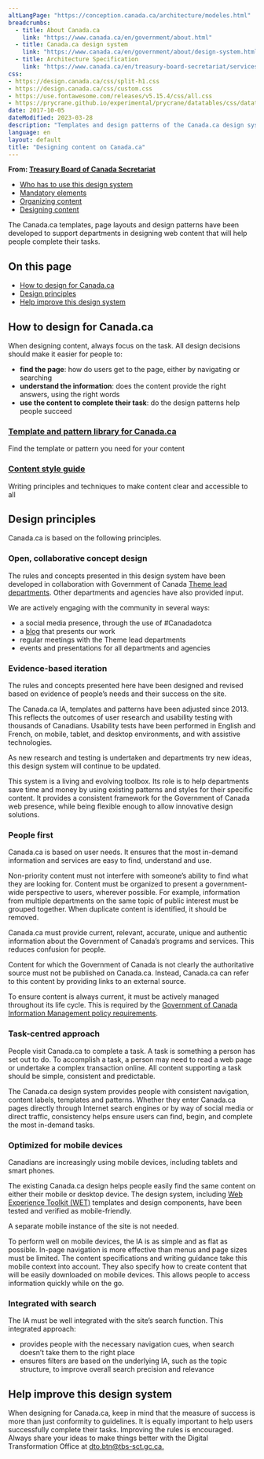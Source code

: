 ```yaml
---
altLangPage: "https://conception.canada.ca/architecture/modeles.html"
breadcrumbs:
  - title: About Canada.ca
    link: "https://www.canada.ca/en/government/about.html"
  - title: Canada.ca design system
    link: "https://www.canada.ca/en/government/about/design-system.html"
  - title: Architecture Specification
    link: "https://www.canada.ca/en/treasury-board-secretariat/services/government-communications/canada-content-information-architecture-specification.html"
css:
- https://design.canada.ca/css/split-h1.css
- https://design.canada.ca/css/custom.css
- https://use.fontawesome.com/releases/v5.15.4/css/all.css
- https://prycrane.github.io/experimental/prycrane/datatables/css/datatables-fun.css
date: 2017-10-05
dateModified: 2023-03-28
description: "Templates and design patterns of the Canada.ca design system."
language: en
layout: default
title: "Designing content on Canada.ca"
---
```

<p class="gc-byline"><strong>From: <a href="/en/treasury-board-secretariat.html">Treasury Board of Canada Secretariat</a></strong></p>
<div>
  <div class="mrgn-tp-md mrgn-bttm-sm brdr-bttm">
    <div class="row  mrgn-bttm-sm">
      <ul class="toc lst-spcd col-md-12">
        <li class="col-md-4"><a href="usage-canadaca-design.html" class="list-group-item">Who has to use this design system</a> </li>
        <li class="col-md-4"><a href="mandatory-elements.html" class="list-group-item">Mandatory elements</a> </li>
        <li class="col-md-4"><a href="organizing-content.html" class="list-group-item">Organizing content</a> </li>
        <li class="col-md-4"><a href="templates.html" class="list-group-item cust-active active">Designing content</a> </li>
      </ul>
    </div>
  </div>
  <section>
    <p>The Canada.ca templates, page layouts and design patterns have been developed to support departments in designing web content that will help people complete their tasks.</p>
    <h2>On this page</h2>
    <ul>
      <li><a href="#how">How to design for Canada.ca</a></li>
      <li><a href="#principles">Design principles</a></li>
      <li><a href="#help">Help improve this design system</a> </li>
    </ul>
    <h2 id="how">How to design for Canada.ca</h2>
    <p>When designing content, always focus on the task. All design decisions should make it easier for people to:</p>
    <ul>
      <li><strong>find the page</strong>: how do users get to the page, either by navigating or searching</li>
      <li><strong>understand the information</strong>: does the content provide the right answers, using the right words</li>
      <li><strong>use the content to complete their task</strong>: do the design patterns help people succeed</li>
    </ul>
    <div class="row">
      <section class="wb-eqht gc-drmt">
        <div class="col-md-4">
          <section>
            <h3 class="h5"><a href="/en/government/about/design-system/pattern-library.html">Template and pattern library for Canada.ca</a></h3>
            <p>Find the template or pattern you need for your content</p>
          </section>
        </div>
        <div class="col-md-4">
          <section>
            <h3 class="h5"><a href="/en/treasury-board-secretariat/services/government-communications/canada-content-style-guide.html">Content style guide</a></h3>
            <p>Writing principles and techniques to make content clear and accessible to all</p>
          </section>
        </div>
      </section>
    </div>
    <section>
      <h2 id="principles">Design principles</h2>
      <p>Canada.ca is based on the following principles.</p>
      <h3>Open, collaborative concept design</h3>
      <p>The rules and concepts presented in this design system have been developed in collaboration with Government of Canada <a href="/en/government/about/design-system/theme-lead-departments.html">Theme lead departments</a>. Other departments and agencies have also provided input.</p>
      <p>We are actively engaging with the community in several ways:</p>
      <ul>
        <li>a social media presence, through the use of #Canadadotca</li>
        <li>a <a href="https://blog.canada.ca/">blog</a> that presents our work</li>
        <li>regular meetings with the Theme lead departments</li>
        <li>events and presentations for all departments and agencies</li>
      </ul>
      <h3>Evidence-based iteration</h3>
      <p>The rules and concepts presented here have been designed and revised based on evidence of people’s needs and their success on the site.</p>
      <pthe structure of the main menu canada.ca was based on an understanding what canadians are looking for. this came from a review public web usage data. data collected across government departments and agencies.<>
      <p>The Canada.ca IA, templates and patterns have been adjusted since 2013. This reflects the outcomes of user research and usability testing with thousands of Canadians. Usability tests have been performed in English and French, on mobile, tablet, and desktop environments, and with assistive technologies.</p>
      <p>As new research and testing is undertaken and departments try new ideas, this design system will continue to be updated.</p>
      <p>This system is a living and evolving toolbox. Its role is to help departments save time and money by using existing patterns and styles for their specific content. It provides a consistent framework for the Government of Canada web presence, while being flexible enough to allow innovative design solutions.</p>
      <h3>People first</h3>
      <p>Canada.ca is based on user needs. It ensures that the most in-demand information and services are easy to find, understand and use.</p>
      <p>Non-priority content must not interfere with someone’s ability to find what they are looking for.  Content must be organized to present a government-wide perspective to users, wherever possible. For example, information from multiple departments on the same topic of public interest must be grouped together. When duplicate content is identified, it should be removed.</p>
      <p>Canada.ca must provide current, relevant, accurate, unique and authentic information about the Government of Canada’s programs and services. This reduces confusion for people.</p>
      <p>Content for which the Government of Canada is not clearly the authoritative source must not be published on Canada.ca. Instead, Canada.ca can refer to this content by providing links to an external source.</p>
      <p>To ensure content is always current, it must be actively managed throughout its life cycle. This is required by the <a href="https://www.tbs-sct.gc.ca/pol/doc-eng.aspx?id=12742">Government of Canada Information Management policy requirements</a>.</p>
      <h3>Task-centred approach</h3>
      <p>People visit Canada.ca to complete a task. A task is something a person has set out to do. To accomplish a task, a person may need to read a web page or undertake a complex transaction online. All content supporting a task should be simple, consistent and predictable.</p>
      <p>The Canada.ca design system provides people with consistent navigation, content labels, templates and patterns. Whether they enter Canada.ca pages directly through Internet search engines or by way of social media or direct traffic, consistency helps ensure users can find, begin, and complete the most in-demand tasks.</p>
      <h3>Optimized for mobile devices</h3>
      <p>Canadians are increasingly using mobile devices, including tablets and smart phones.</p>
      <p>The existing Canada.ca design helps people easily find the same content on either their mobile or desktop device. The design system, including <a href="http://www.tbs-sct.gc.ca/ws-nw/wa-aw/wet-boew/index-eng.asp">Web Experience Toolkit (WET)</a> templates and design components, have been tested and verified as mobile-friendly.</p>
      <p>A separate mobile instance of the site is not needed.</p>
      <p>To perform well on mobile devices, the IA is as simple and as flat as possible. In-page navigation is more effective than menus and page sizes must be limited. The content specifications and writing guidance take this mobile context into account. They also specify how to create content that will be easily downloaded on mobile devices. This allows people to access information quickly while on the go.</p>
      <h3>Integrated with search</h3>
      <p>The IA must be well integrated with the site’s search function. This integrated approach:</p>
      <ul>
        <li>provides people with the necessary navigation cues, when search doesn’t take them to the right place</li>
        <li>ensures filters are based on the underlying IA, such as the topic structure, to improve overall search precision and relevance</li>
      </ul>
      </pthe>
    </section>
    <section>
      <h2 id="help">Help improve this design system</h2>
      <p>When designing for Canada.ca, keep in mind that the measure of success is more than just conformity to guidelines. It is equally important to help users successfully complete their tasks. Improving the rules is encouraged. Always share your ideas to make things better with the Digital Transformation Office at <a href="mailto:dto.btn@tbs-sct.gc.ca">dto.btn@tbs-sct.gc.ca.</a></p>
    </section>
  </section>
</div>
